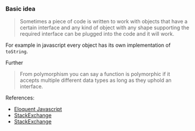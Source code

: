 ### Basic idea

> Sometimes a piece of code is written to work with
> objects that have a certain interface and any kind
> of object with any shape supporting the required
> interface can be plugged into the code and it will
> work.

For example in javascript every object has its own
implementation of `toString`.

Further

> From polymorphism you can say a function is polymorphic
> if it accepts multiple different data types as long as
> they uphold an interface.

References:

* [Eloquent Javascript](http://eloquentjavascript.net/06_object.html)
* [StackExchange](https://softwareengineering.stackexchange.com/a/305880/198298)
* [StackExchange](https://softwareengineering.stackexchange.com/q/121778/198298)
